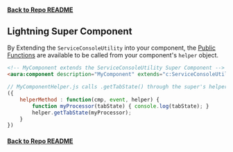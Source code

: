 #### [Back to Repo README](../README.md)

## Lightning Super Component
By Extending the ```ServiceConsoleUtility``` into your component, the [Public Functions](../README.md#public-functions) are available to be called from your component's ```helper``` object.
```html
<!-- MyComponent extends the ServiceConsoleUtility Super Component -->
<aura:component description="MyComponent" extends="c:ServiceConsoleUtility"></aura:component>
```
```javascript
// MyComponentHelper.js calls .getTabState() through the super's helper function
({
    helperMethod : function(cmp, event, helper) {
        function myProcessor(tabState) { console.log(tabState); }
        helper.getTabState(myProcessor);
    }
})
```

#### [Back to Repo README](../README.md)
